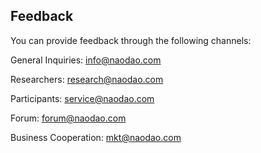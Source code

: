  ## Feedback <!-- {docsify-ignore} -->

You can provide feedback through the following channels:

General Inquiries: [info@naodao.com](mailto:info@naodao.com)

Researchers: [research@naodao.com](mailto:research@naodao.com)

Participants: [service@naodao.com](mailto:service@naodao.com)

Forum: [forum@naodao.com](mailto:forum@naodao.com)

Business Cooperation: [mkt@naodao.com](mailto:mkt@naodao.com)